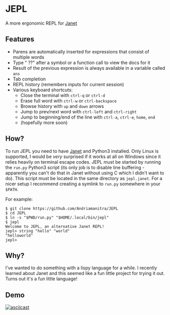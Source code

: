 # JEPL
A more ergonomic REPL for [Janet](https://janet-lang.org/index.html)


## Features

* Parens are automatically inserted for expressions that consist of multiple words
* Type " ??" after a symbol or a function call to view the docs for it
* Result of the previous expression is always available in a variable called `ans`
* Tab completion
* REPL history (remembers inputs for current session)
* Various keyboard shortcuts:
  * Close the terminal with `ctrl-q` or `ctrl-d`
  * Erase full word with `ctrl-w` or `ctrl-backspace`
  * Browse history with `up` and `down` arrows
  * Jump to prev/next word with `ctrl-left` and `ctrl-right`
  * Jump to beginning/end of the line with `ctrl-a`, `ctrl-e`, `home`, `end`
  * (hopefully more soon)


## How?

To run JEPL you need to have [Janet](https://github.com/janet-lang/janet#installation) and Python3 installed.
Only Linux is supported, I would be *very* surprised if it works at all on Windows since it relies heavily on
terminal escape codes.
JEPL must be started by running the `run.py` Python3 script (its only job is to disable line buffering - apparently
you can't do that in Janet without using C which I didn't want to do). This script must be located in the same
directory as `jepl.janet`. For a nicer setup I recommend creating a symlink to `run.py` somewhere in your `$PATH`.

For example:

```console
$ git clone https://github.com/Andriamanitra/JEPL
$ cd JEPL
$ ln -s "$PWD/run.py" "$HOME/.local/bin/jepl"
$ jepl
Welcome to JEPL, an alternative Janet REPL!
jepl> string "hello" "world"
"helloworld"
jepl>
```


## Why?

I've wanted to do something with a lispy language for a while. I recently learned about Janet and this seemed like a fun little project for trying it out.
Turns out it's a fun little language!

## Demo

[![asciicast](https://asciinema.org/a/LaMwDMvPTOgm35Nebs3drRwgC.svg)](https://asciinema.org/a/LaMwDMvPTOgm35Nebs3drRwgC)

